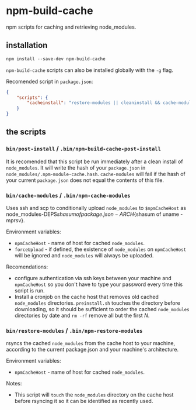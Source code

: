 # npm-build-cache

npm scripts for caching and retrieving node_modules.

## installation

```js
npm install --save-dev npm-build-cache
```

`npm-build-cache` scripts can also be installed globally with the `-g` flag.

Recomended script in `package.json`:
```json
{
    "scripts": {
        "cacheinstall": "restore-modules || cleaninstall && cache-modules"
    }
}
```

## the scripts

### `bin/post-install` / `.bin/npm-build-cache-post-install`

It is recomended that this script be run immediately after a clean install of `node_modules`. It will write the hash of your `package.json` in `node_modules/.npm-module-cache.hash`. `cache-modules` will fail if the hash of your current `package.json` does not equal the contents of this file.

### `bin/cache-modules` / `.bin/npm-cache-modules`

Uses ssh and scp to conditionally upload `node_modules` to `$npmCacheHost` as node_modules-DEPS${shasum of package.json}-ARCH${shasum of uname -mprsv}.

Environment variables:
* `npmCacheHost` - name of host for cached `node_modules`.
* `forceUpload` - if defined, the existence of `node_modules` on `npmCacheHost` will be ignored and `node_modules` will always be uploaded.

Recomendations:

* configure authentication via ssh keys between your machine and `npmCacheHost` so you don't have to type your password every time this script is run.
* Install a cronjob on the cache host that removes old cached `node_modules` directories. `preinstall.sh` touches the directory before downloading, so it should be sufficient to order the cached `node_modules` directories by date and `rm -rf` remove all but the first _N_.


### `bin/restore-modules` / `.bin/npm-restore-modules`

rsyncs the cached `node_modules` from the cache host to your machine, according to the current package.json and your machine's architecture.

Environment variables:
* `npmCacheHost` - name of host for cached `node_modules`.

Notes:
* This script will `touch` the `node_modules` directory on the cache host before rsyncing it so it can be identified as recently used.